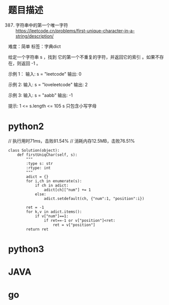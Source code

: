 # 题目描述

387. 字符串中的第一个唯一字符  
https://leetcode.cn/problems/first-unique-character-in-a-string/description/  

难度：简单
标签：字典dict

给定一个字符串 s ，找到 它的第一个不重复的字符，并返回它的索引 。如果不存在，则返回 -1 。

示例 1：
输入: s = "leetcode"
输出: 0

示例 2:
输入: s = "loveleetcode"
输出: 2

示例 3:
输入: s = "aabb"
输出: -1

提示:
1 <= s.length <= 105
s 只包含小写字母

# python2

// 执行用时71ms，击败81.54%
// 消耗内存12.5MB，击败76.51%
```
class Solution(object):
    def firstUniqChar(self, s):
        """
        :type s: str
        :rtype: int
        """
        adict = {}
        for i,ch in enumerate(s):
            if ch in adict:
                adict[ch]["num"] += 1
            else:
                adict.setdefault(ch, {"num":1, "position":i})

        ret = -1
        for k,v in adict.items():
            if v["num"]==1:
                if ret==-1 or v["position"]<ret:
                    ret = v["position"]
        return ret
```

# python3 

# JAVA

# go

